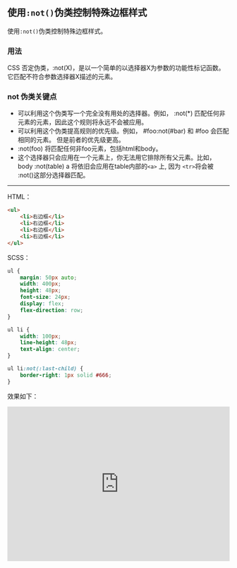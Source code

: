 ## 使用`:not()`伪类控制特殊边框样式

使用`:not()`伪类控制特殊边框样式。

### 用法 

CSS 否定伪类，:not(X)，是以一个简单的以选择器X为参数的功能性标记函数。它匹配不符合参数选择器X描述的元素。

### not 伪类关键点

+ 可以利用这个伪类写一个完全没有用处的选择器。例如， :not(*) 匹配任何非元素的元素，因此这个规则将永远不会被应用。
+ 可以利用这个伪类提高规则的优先级。例如， #foo:not(#bar) 和 #foo 会匹配相同的元素。 但是前者的优先级更高。
+ :not(foo) 将匹配任何非foo元素，包括html和body。
+ 这个选择器只会应用在一个元素上，你无法用它排除所有父元素。比如， body :not(table) a 将依旧会应用在table内部的`<a>` 上, 因为 `<tr>`将会被 :not()这部分选择器匹配。

-------

HTML：
```html
<ul>
    <li>右边框</li>
    <li>右边框</li>
    <li>右边框</li>
    <li>右边框</li>
</ul>
```

SCSS：
```scss
ul {
    margin: 50px auto;
    width: 400px;
    height: 48px;
    font-size: 24px;
    display: flex;
    flex-direction: row;
}

ul li {
    width: 100px;
    line-height: 48px;
    text-align: center;   
}

ul li:not(:last-child) {
    border-right: 1px solid #666;
}
```

效果如下：

<iframe height="350" style="width: 100%;" scrolling="no" title="Use :not() to Style Borders on Lists" src="https://codepen.io/Chokcoco/embed/EMYGQZ?height=350&theme-id=default&default-tab=css,result" frameborder="no" allowtransparency="true" allowfullscreen="true">
  See the Pen <a href='https://codepen.io/Chokcoco/pen/EMYGQZ'>Use :not() to Style Borders on Lists</a> by Chokcoco
  (<a href='https://codepen.io/Chokcoco'>@Chokcoco</a>) on <a href='https://codepen.io'>CodePen</a>.
</iframe>
